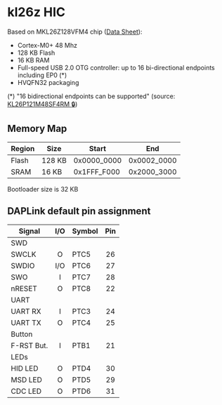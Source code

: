 # kl26z HIC

Based on MKL26Z128VFM4 chip ([Data Sheet](https://www.nxp.com/docs/en/data-sheet/KL26P64M48SF5.pdf)):
- Cortex-M0+ 48 Mhz
- 128 KB Flash
- 16 KB RAM
- Full-speed USB 2.0 OTG controller: up to 16 bi-directional endpoints including EP0 (*)
- HVQFN32 packaging

(*) "16 bidirectional endpoints can be supported" (source: [KL26P121M48SF4RM :lock:](https://www.nxp.com/webapp/Download?colCode=KL26P121M48SF4RM))

## Memory Map

| Region   |  Size  | Start       | End         |
|----------|--------|-------------|-------------|
| Flash    | 128 KB | 0x0000_0000 | 0x0002_0000 |
| SRAM     |  16 KB | 0x1FFF_F000 | 0x2000_3000 |

Bootloader size is 32 KB

## DAPLink default pin assignment

| Signal      | I/O | Symbol  | Pin |
|-------------|:---:|---------|:---:|
| SWD         |
| SWCLK       |  O  | PTC5    |  26 |
| SWDIO       | I/O | PTC6    |  27 |
| SWO         |  I  | PTC7    |  28 |
| nRESET      |  O  | PTC8    |  22 |
| UART        |
| UART RX     |  I  | PTC3    |  24 |
| UART TX     |  O  | PTC4    |  25 |
| Button      |
| F-RST  But. |  I  | PTB1    |  21 |
| LEDs        |
| HID LED     |  O  | PTD4    |  30 |
| MSD LED     |  O  | PTD5    |  29 |
| CDC LED     |  O  | PTD6    |  31 |
